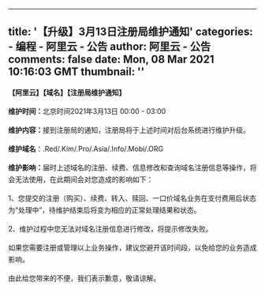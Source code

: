
---
title: '【升级】3月13日注册局维护通知'
categories: 
    - 编程
    - 阿里云 - 公告
author: 阿里云 - 公告
comments: false
date: Mon, 08 Mar 2021 10:16:03 GMT
thumbnail: ''
---

<div>   
<p style="text-align:left;line-height:24px"><strong>【阿里云】【域名】【注册局维护通知】</strong></p><p style="text-align:left;line-height:24px"><strong>维护时间：</strong>北京时间2021年3月13日 00:00 - 03:00</p><p style="text-align:left;line-height:24px"><strong>维护内容：</strong><span>接到注册局的通知，注册局将于上述时间对后台系统进行维护升级。</span></p><p style="text-align:left;line-height:24px"><strong>维护域名</strong><span>：.Red/.Kim/.Pro/.Asia/.Info/.Mobi/.ORG</span></p><p style="text-align:left;line-height:24px"><strong>维护影响：</strong>届时上述域名的注册、续费、信息修改和查询域名注册信息等操作，将会无法使用，在此期间会对您造成的影响如下：</p><p style="text-align:left;line-height:24px">1、您提交的注册（购买）、续费、转入、赎回、一口价域名业务在支付费用后状态为“处理中”，待维护结束后将变为相应的正常处理结果和状态。</p><p style="text-align:left;line-height:24px">2、维护过程中您无法对域名注册信息进行修改，将提示修改失败。</p><p style="text-align:left;line-height:24px">如果您需要注册或管理以上业务操作，建议您避开该时间段，以免给您的业务造成影响。</p><p style="text-align:start;line-height:24px">由此给您带来的不便，我们表示歉意，敬请谅解。</p>  
</div>
            